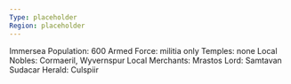 ```yaml
---
Type: placeholder
Region: placeholder
---
```

Immersea
Population: 600
Armed Force: militia only
Temples: none
Local Nobles: Cormaeril, Wyvernspur
Local Merchants: Mrastos
Lord: Samtavan Sudacar
Herald: Culspiir
